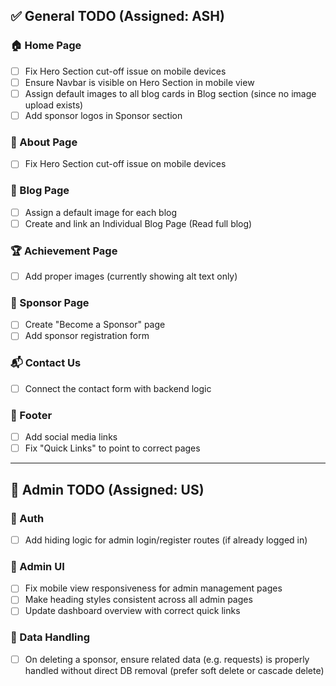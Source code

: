 ## ✅ General TODO (Assigned: ASH)

### 🏠 Home Page

- [ ] Fix Hero Section cut-off issue on mobile devices
- [ ] Ensure Navbar is visible on Hero Section in mobile view
- [ ] Assign default images to all blog cards in Blog section (since no image upload exists)
- [ ] Add sponsor logos in Sponsor section

### 📄 About Page

- [ ] Fix Hero Section cut-off issue on mobile devices

### 📝 Blog Page

- [ ] Assign a default image for each blog
- [ ] Create and link an Individual Blog Page (Read full blog)

### 🏆 Achievement Page

- [ ] Add proper images (currently showing alt text only)

### 📣 Sponsor Page

- [ ] Create "Become a Sponsor" page
- [ ] Add sponsor registration form

### 📬 Contact Us

- [ ] Connect the contact form with backend logic

### 🔗 Footer

- [ ] Add social media links
- [ ] Fix "Quick Links" to point to correct pages

---

## 🔐 Admin TODO (Assigned: US)

### 🔐 Auth

- [ ] Add hiding logic for admin login/register routes (if already logged in)

### 📱 Admin UI

- [ ] Fix mobile view responsiveness for admin management pages
- [ ] Make heading styles consistent across all admin pages
- [ ] Update dashboard overview with correct quick links

### 🧹 Data Handling

- [ ] On deleting a sponsor, ensure related data (e.g. requests) is properly handled without direct DB removal (prefer soft delete or cascade delete)
